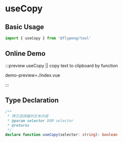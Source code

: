 # useCopy

## Basic Usage

```ts
import { useCopy } from '@flypeng/tool'
```

## Online Demo

:::preview useCopy || copy text to clipboard by function

demo-preview=./index.vue

:::

## Type Declaration

```ts
/**
 * 拷贝选择器的文本内容
 * @param selector DOM selector
 * @returns
 */
declare function useCopy(selector: string): boolean
```
